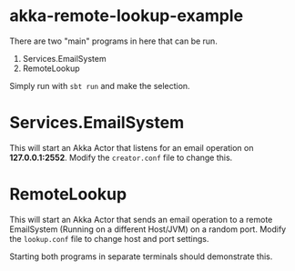 # akka-remote-lookup-example

There are two "main" programs in here that can be run.

1. Services.EmailSystem
2. RemoteLookup

Simply run with `sbt run` and make the selection.

# Services.EmailSystem

This will start an Akka Actor that listens for an email operation on **127.0.0.1:2552**. Modify the `creator.conf` file to change this.

# RemoteLookup

This will start an Akka Actor that sends an email operation to a remote EmailSystem (Running on a different Host/JVM) on a random port. Modify the `lookup.conf` file to change host and port settings.

Starting both programs in separate terminals should demonstrate this.

